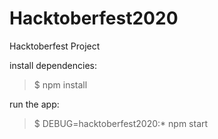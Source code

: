 # Hacktoberfest2020
Hacktoberfest Project

install dependencies:
> $ npm install

run the app:
> $ DEBUG=hacktoberfest2020:* npm start


